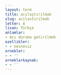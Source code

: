 ```yaml
---
layout: term
title: acılaştırılmak
slug: acilastirilmak
letter: A
lisan: Türkçe
anlamlar:
- Acı duruma getirilmek
ozellikler:
- - nesnesiz
ornekler:
- - ''
orneklerkaynak:
- - ''
---
```

